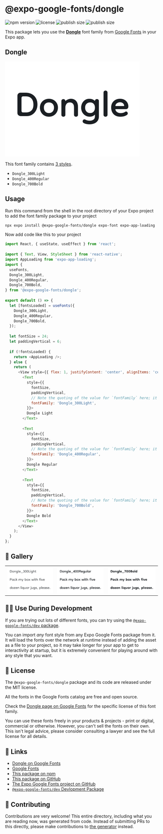 # @expo-google-fonts/dongle

![npm version](https://flat.badgen.net/npm/v/@expo-google-fonts/dongle)
![license](https://flat.badgen.net/github/license/expo/google-fonts)
![publish size](https://flat.badgen.net/packagephobia/install/@expo-google-fonts/dongle)
![publish size](https://flat.badgen.net/packagephobia/publish/@expo-google-fonts/dongle)

This package lets you use the [**Dongle**](https://fonts.google.com/specimen/Dongle) font family from [Google Fonts](https://fonts.google.com/) in your Expo app.

## Dongle

![Dongle](./font-family.png)

This font family contains [3 styles](#-gallery).

- `Dongle_300Light`
- `Dongle_400Regular`
- `Dongle_700Bold`

## Usage

Run this command from the shell in the root directory of your Expo project to add the font family package to your project
```sh
npx expo install @expo-google-fonts/dongle expo-font expo-app-loading
```

Now add code like this to your project
```js
import React, { useState, useEffect } from 'react';

import { Text, View, StyleSheet } from 'react-native';
import AppLoading from 'expo-app-loading';
import {
  useFonts,
  Dongle_300Light,
  Dongle_400Regular,
  Dongle_700Bold,
} from '@expo-google-fonts/dongle';

export default () => {
  let [fontsLoaded] = useFonts({
    Dongle_300Light,
    Dongle_400Regular,
    Dongle_700Bold,
  });

  let fontSize = 24;
  let paddingVertical = 6;

  if (!fontsLoaded) {
    return <AppLoading />;
  } else {
    return (
      <View style={{ flex: 1, justifyContent: 'center', alignItems: 'center' }}>
        <Text
          style={{
            fontSize,
            paddingVertical,
            // Note the quoting of the value for `fontFamily` here; it expects a string!
            fontFamily: 'Dongle_300Light',
          }}>
          Dongle Light
        </Text>

        <Text
          style={{
            fontSize,
            paddingVertical,
            // Note the quoting of the value for `fontFamily` here; it expects a string!
            fontFamily: 'Dongle_400Regular',
          }}>
          Dongle Regular
        </Text>

        <Text
          style={{
            fontSize,
            paddingVertical,
            // Note the quoting of the value for `fontFamily` here; it expects a string!
            fontFamily: 'Dongle_700Bold',
          }}>
          Dongle Bold
        </Text>
      </View>
    );
  }
};

```

## 🔡 Gallery


||||
|-|-|-|
|![Dongle_300Light](./Dongle_300Light.ttf.png)|![Dongle_400Regular](./Dongle_400Regular.ttf.png)|![Dongle_700Bold](./Dongle_700Bold.ttf.png)||


## 👩‍💻 Use During Development

If you are trying out lots of different fonts, you can try using the [`@expo-google-fonts/dev` package](https://github.com/expo/google-fonts/tree/master/font-packages/dev#readme).

You can import *any* font style from any Expo Google Fonts package from it. It will load the fonts
over the network at runtime instead of adding the asset as a file to your project, so it may take longer
for your app to get to interactivity at startup, but it is extremely convenient
for playing around with any style that you want.

## 📖 License

The `@expo-google-fonts/dongle` package and its code are released under the MIT license.

All the fonts in the Google Fonts catalog are free and open source.

Check the [Dongle page on Google Fonts](https://fonts.google.com/specimen/Dongle) for the specific license of this font family.

You can use these fonts freely in your products & projects - print or digital, commercial or otherwise. However, you can't sell the fonts on their own. This isn't legal advice, please consider consulting a lawyer and see the full license for all details.

## 🔗 Links

- [Dongle on Google Fonts](https://fonts.google.com/specimen/Dongle)
- [Google Fonts](https://fonts.google.com/)
- [This package on npm](https://www.npmjs.com/package/@expo-google-fonts/dongle)
- [This package on GitHub](https://github.com/expo/google-fonts/tree/master/font-packages/dongle)
- [The Expo Google Fonts project on GitHub](https://github.com/expo/google-fonts)
- [`@expo-google-fonts/dev` Devlopment Package](https://github.com/expo/google-fonts/tree/master/font-packages/dev)

## 🤝 Contributing

Contributions are very welcome! This entire directory, including what you are reading now, was generated from code. Instead of submitting PRs to this directly, please make contributions to [the generator](https://github.com/expo/google-fonts/tree/master/packages/generator) instead.

